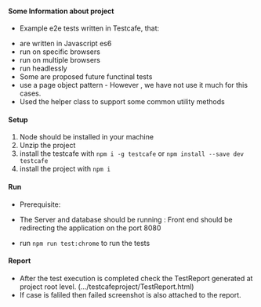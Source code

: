 #### Some Information about project

* Example e2e tests written in Testcafe, that:

- are written in Javascript es6
- run on specific browsers
- run on multiple browsers
- run headlessly
- Some are proposed future functinal tests 
- use a page object pattern  - However , we have not use it much for this cases.
- Used the helper class to support some common utility methods 

#### Setup

1. Node should be installed in your machine
2. Unzip the project 
3. install the testcafe with `npm i -g testcafe` or  `npm install --save dev testcafe`
4. install the project with `npm i` 


#### Run

* Prerequisite: 
- The Server and database should be running : Front end  should be redirecting the application on the port 8080 

* run  `npm run test:chrome` to run the tests

#### Report

* After the test execution is completed check the TestReport generated at project root level. (.../testcafeproject/TestReport.html)
* If case is faliled then failed screenshot is also attached to the report.